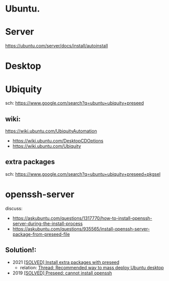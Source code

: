 # Ubuntu.
# Server
https://ubuntu.com/server/docs/install/autoinstall

# Desktop
# Ubiquity
sch: https://www.google.com/search?q=ubuntu+ubiquity+preseed

## wiki:
https://wiki.ubuntu.com/UbiquityAutomation
- https://wiki.ubuntu.com/DesktopCDOptions
- https://wiki.ubuntu.com/Ubiquity

## extra packages
sch: https://www.google.com/search?q=ubuntu+ubiquity+preseed+pkgsel

# openssh-server
discuss:
- https://askubuntu.com/questions/1317770/how-to-install-openssh-server-during-the-install-process
- https://askubuntu.com/questions/935565/install-openssh-server-package-from-preseed-file

## Solution!:
- 2021 [[SOLVED] Install extra packages with preseed](https://ubuntuforums.org/showthread.php?t=2467953)
  - relation: [Thread: Recommended way to mass deploy Ubuntu desktop](https://ubuntuforums.org/showthread.php?t=2467323)
- 2019 [[SOLVED] Preseed: cannot install openssh](https://ubuntuforums.org/archive/index.php/t-2411842.html)
